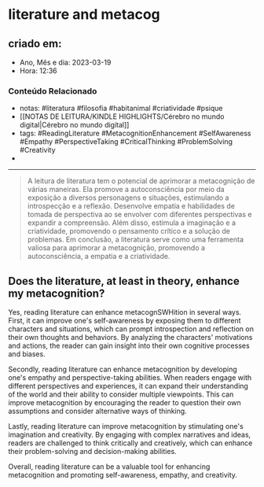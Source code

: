 # literature and metacog

## criado em: 

- Ano, Mês e dia: 2023-03-19
- Hora: 12:36

### Conteúdo Relacionado

- notas: #literatura #filosofia #habitanimal #criatividade #psique 
- [[NOTAS DE LEITURA/KINDLE HIGHLIGHTS/Cérebro no mundo digital|Cérebro no mundo digital]]
- tags: #ReadingLiterature #MetacognitionEnhancement #SelfAwareness #Empathy #PerspectiveTaking #CriticalThinking #ProblemSolving #Creativity
- 
---

> A leitura de literatura tem o potencial de aprimorar a metacognição de várias maneiras. Ela promove a autoconsciência por meio da exposição a diversos personagens e situações, estimulando a introspecção e a reflexão. Desenvolve empatia e habilidades de tomada de perspectiva ao se envolver com diferentes perspectivas e expandir a compreensão. Além disso, estimula a imaginação e a criatividade, promovendo o pensamento crítico e a solução de problemas. Em conclusão, a literatura serve como uma ferramenta valiosa para aprimorar a metacognição, promovendo a autoconsciência, a empatia e a criatividade.

## Does the literature, at least in theory, enhance my metacognition?

Yes, reading literature can enhance metacognSWHition in several ways. First, it can improve one's self-awareness by exposing them to different characters and situations, which can prompt introspection and reflection on their own thoughts and behaviors. By analyzing the characters' motivations and actions, the reader can gain insight into their own cognitive processes and biases.

Secondly, reading literature can enhance metacognition by developing one's empathy and perspective-taking abilities. When readers engage with different perspectives and experiences, it can expand their understanding of the world and their ability to consider multiple viewpoints. This can improve metacognition by encouraging the reader to question their own assumptions and consider alternative ways of thinking.

Lastly, reading literature can improve metacognition by stimulating one's imagination and creativity. By engaging with complex narratives and ideas, readers are challenged to think critically and creatively, which can enhance their problem-solving and decision-making abilities.

Overall, reading literature can be a valuable tool for enhancing metacognition and promoting self-awareness, empathy, and creativity.